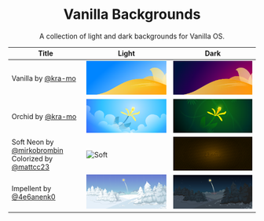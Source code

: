 <div align="center">
  
  # Vanilla Backgrounds
  <sup2> A collection of light and dark backgrounds for Vanilla OS.</sup2>
  </div>

| Title | Light | Dark |
| ----- | ----- | ---- |
| Vanilla by [@kra-mo](https://github.com/kra-mo) |![Light](backgrounds/vanilla-default.svg) |![Dark](backgrounds/vanilla-dark.svg) |
| Orchid by [@kra-mo](https://github.com/kra-mo) |![Light](backgrounds/orchid-light.svg) |![Dark](backgrounds/orchid-dark.svg) |
| Soft Neon by [@mirkobrombin](https://github.com/mirkobrombin) Colorized by [@mattcc23](https://github.com/mattcc23) |![Soft](backgrounds/better-soft.webp) |![Neon](backgrounds/better-neon.webp) |
| Impellent by [@4e6anenk0](https://github.com/4e6anenk0) |![Winter Light](backgrounds/impellent-light.webp) |![Winter Dark](backgrounds/impellent-dark.webp) |